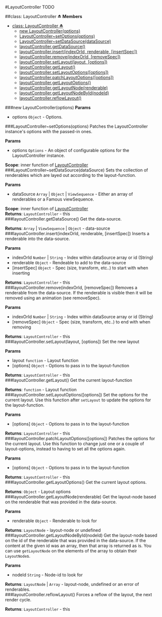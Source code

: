 <a name="module_LayoutController"></a>
#LayoutController
TODO

<a name="exp_module_LayoutController"></a>
##class: LayoutController ⏏
**Members**

* [class: LayoutController ⏏](#exp_module_LayoutController)
  * [new LayoutController(options)](#exp_new_module_LayoutController)
  * [LayoutController~setOptions(options)](#module_LayoutController..setOptions)
  * [LayoutController~setDataSource(dataSource)](#module_LayoutController..setDataSource)
  * [layoutController.getDataSource()](#module_LayoutController#getDataSource)
  * [layoutController.insert(indexOrId, renderable, [insertSpec])](#module_LayoutController#insert)
  * [layoutController.remove(indexOrId, [removeSpec])](#module_LayoutController#remove)
  * [layoutController.setLayout(layout, [options])](#module_LayoutController#setLayout)
  * [layoutController.getLayout()](#module_LayoutController#getLayout)
  * [layoutController.setLayoutOptions([options])](#module_LayoutController#setLayoutOptions)
  * [layoutController.patchLayoutOptions([options])](#module_LayoutController#patchLayoutOptions)
  * [layoutController.getLayoutOptions()](#module_LayoutController#getLayoutOptions)
  * [layoutController.getLayoutNode(renderable)](#module_LayoutController#getLayoutNode)
  * [layoutController.getLayoutNodeById(nodeId)](#module_LayoutController#getLayoutNodeById)
  * [layoutController.reflowLayout()](#module_LayoutController#reflowLayout)

<a name="exp_new_module_LayoutController"></a>
###new LayoutController(options)
**Params**

- options `Object` - Options.  

<a name="module_LayoutController..setOptions"></a>
###LayoutController~setOptions(options)
Patches the LayoutController instance's options with the passed-in ones.

**Params**

- options `Options` - An object of configurable options for the LayoutController instance.  

**Scope**: inner function of [LayoutController](#module_LayoutController)  
<a name="module_LayoutController..setDataSource"></a>
###LayoutController~setDataSource(dataSource)
Sets the collection of renderables which are layed out according to
the layout-function.

**Params**

- dataSource `Array` | `Object` | `ViewSequence` - Either an array of renderables or a Famous viewSequence.  

**Scope**: inner function of [LayoutController](#module_LayoutController)  
**Returns**: `LayoutController` - this  
<a name="module_LayoutController#getDataSource"></a>
###layoutController.getDataSource()
Get the data-source.

**Returns**: `Array` | `ViewSequence` | `Object` - data-source  
<a name="module_LayoutController#insert"></a>
###layoutController.insert(indexOrId, renderable, [insertSpec])
Inserts a renderable into the data-source.

**Params**

- indexOrId `Number` | `String` - Index within dataSource array or id (String)  
- renderable `Object` - Rendeable to add to the data-source  
- \[insertSpec\] `Object` - Spec (size, transform, etc..) to start with when inserting  

**Returns**: `LayoutController` - this  
<a name="module_LayoutController#remove"></a>
###layoutController.remove(indexOrId, [removeSpec])
Removes a renderable from the data-source. If the renderable is visible
then it will be removed using an animation (see removeSpec).

**Params**

- indexOrId `Number` | `String` - Index within dataSource array or id (String)  
- \[removeSpec\] `Object` - Spec (size, transform, etc..) to end with when removing  

**Returns**: `LayoutController` - this  
<a name="module_LayoutController#setLayout"></a>
###layoutController.setLayout(layout, [options])
Set the new layout

**Params**

- layout `function` - Layout function  
- \[options\] `Object` - Options to pass in to the layout-function  

**Returns**: `LayoutController` - this  
<a name="module_LayoutController#getLayout"></a>
###layoutController.getLayout()
Get the current layout-function

**Returns**: `function` - Layout function  
<a name="module_LayoutController#setLayoutOptions"></a>
###layoutController.setLayoutOptions([options])
Set the options for the current layout. Use this function after
`setLayout` to update the options for the layout-function.

**Params**

- \[options\] `Object` - Options to pass in to the layout-function  

**Returns**: `LayoutController` - this  
<a name="module_LayoutController#patchLayoutOptions"></a>
###layoutController.patchLayoutOptions([options])
Patches the options for the current layout. Use this function to change
just one or a couple of layout-options, instead to having to set all
the options again.

**Params**

- \[options\] `Object` - Options to pass in to the layout-function  

**Returns**: `LayoutController` - this  
<a name="module_LayoutController#getLayoutOptions"></a>
###layoutController.getLayoutOptions()
Get the current layout options.

**Returns**: `Object` - Layout options  
<a name="module_LayoutController#getLayoutNode"></a>
###layoutController.getLayoutNode(renderable)
Get the layout-node based on the renderable that was provided
in the data-source.

**Params**

- renderable `Object` - Renderable to look for  

**Returns**: `LayoutNode` - layout-node or undefined  
<a name="module_LayoutController#getLayoutNodeById"></a>
###layoutController.getLayoutNodeById(nodeId)
Get the layout-node based on the id of the renderable that was provided
in the data-source. If the content at the given id was an array, then
that array is returned as is. You can use `getLayoutNode` on the elements
of the array to obtain their `LayoutNode`s.

**Params**

- nodeId `String` - Node-id to look for  

**Returns**: `LayoutNode` | `Array` - layout-node, undefined or an error of renderables.  
<a name="module_LayoutController#reflowLayout"></a>
###layoutController.reflowLayout()
Forces a reflow of the layout, the next render cycle.

**Returns**: `LayoutController` - this  
